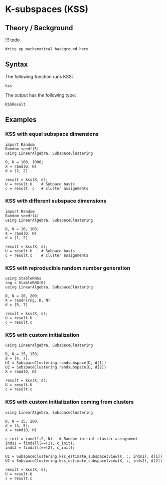 # K-subspaces (KSS)

## Theory / Background

!!! todo

    Write up mathematical background here

## Syntax

The following function runs KSS:

```@docs; canonical=false
kss
```

The output has the following type:

```@docs; canonical=false
KSSResult
```

## Examples

### KSS with equal subspace dimensions

```@repl
import Random
Random.seed!(5)
using LinearAlgebra, SubspaceClustering

D, N = 100, 1000;
X = rand(D, N) 
d = [2, 2]

result = kss(X, d);
U = result.U    # Subpace basis
c = result. c   # cluster assignments
```

### KSS with different subspace dimensions

```@repl
import Random
Random.seed!(4)
using LinearAlgebra, SubspaceClustering

D, N = 10, 100;
X = rand(D, N)
d = [1, 2]

result = kss(X, d);
U = result.U    # Subpace basis
c = result.c    # cluster assignments

```

### KSS with reproducible random number generation

```@repl
using StableRNGs
rng = StableRNG(0)
using LinearAlgebra, SubspaceClustering

D, N = 20, 200;
X = randn(rng, D, N)
d = [5, 7]

result = kss(X, d);
U = result.U
c = result.c
```

### KSS with custom initialization

```@repl
using LinearAlgebra, SubspaceClustering

D, N = 15, 150;
d = [4, 7];
U1 = SubspaceClustering.randsubspace(D, d[1])
U2 = SubspaceClustering.randsubspace(D, d[2])
X = rand(D, N)

result = kss(X, d);
U = result.U
c = result.c
```

### KSS with custom initialization coming from clusters

```@repl
using LinearAlgebra, SubspaceClustering

D, N = 15, 200;
d = [4, 5];
X = rand(D, N)

c_init = rand(1:2, N)   # Random initial cluster assignment
inds1 = findall(==(1), c_init);
inds2 = findall(==(2), c_init);

U1 = SubspaceClustering.kss_estimate_subspace(view(X, :, inds1), d[1])
U2 = SubspaceClustering.kss_estimate_subspace(view(X, :, inds2), d[2])

result = kss(X, d);
U = result.U
c = result.c
```